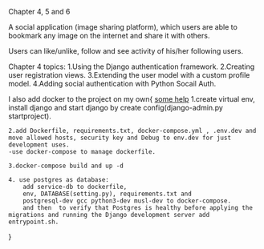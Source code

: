 Chapter 4, 5 and 6 

A social application (image sharing platform), which users are able to bookmark any image on the internet and share it with others.

Users can like/unlike, follow and see activity of his/her following users.

Chapter 4 topics:
1.Using the Django authentication framework.
2.Creating user registration views.
3.Extending the user model with a custom profile model.
4.Adding social authentication with Python Socail Auth.

I also add docker to the project on my own{ [some help](https://testdriven.io/blog/dockerizing-django-with-postgres-gunicorn-and-nginx/)
    1.create virtual env, install django and start django by create config(django-admin.py startproject).

    2.add Dockerfile, requirements.txt, docker-compose.yml , .env.dev and move allowed hosts, security key and Debug to env.dev for just development uses.
    -use docker-compose to manage dockerfile.

    3.docker-compose build and up -d

    4. use postgres as database:
        add service-db to dockerfile,
        env, DATABASE(setting.py), requirements.txt and
        postgresql-dev gcc python3-dev musl-dev to docker-compose.
        and then  to verify that Postgres is healthy before applying the migrations and running the Django development server add entrypoint.sh.

}